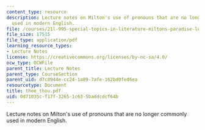 ```yaml
---
content_type: resource
description: Lecture notes on Milton's use of pronouns that are no longer commonly
  used in modern English.
file: /courses/21l-995-special-topics-in-literature-miltons-paradise-lost-january-iap-2008/0d71035cf17f32651c635baddcdcf64b_thee_thou.pdf
file_size: 17515
file_type: application/pdf
learning_resource_types:
- Lecture Notes
license: https://creativecommons.org/licenses/by-nc-sa/4.0/
ocw_type: OCWFile
parent_title: Lecture Notes
parent_type: CourseSection
parent_uid: d7c8944e-cc24-1a89-7afe-162bd0fed6ea
resourcetype: Document
title: thee_thou.pdf
uid: 0d71035c-f17f-3265-1c63-5baddcdcf64b
---
```

Lecture notes on Milton's use of pronouns that are no longer commonly used in modern English.
